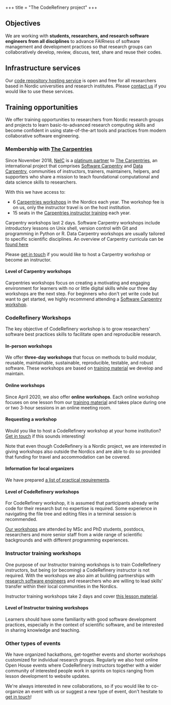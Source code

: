 +++
title = "The CodeRefinery project"
+++

## Objectives

We are working with **students, researchers, and research software engineers
from all disciplines** to advance FAIRness of software management and
development practices so that research groups can collaboratively develop,
review, discuss, test, share and reuse their codes.


## Infrastructure services

Our [code repository hosting service](/repository/) is open and free for all
researchers based in Nordic universities and research institutes. Please
[contact us](/get-involved/#contact-us) if you would like to use these services.


## Training opportunities

We offer training opportunities to researchers from Nordic research groups and projects
to learn basic-to-advanced research computing skills and become confident in using
state-of-the-art tools and practices from modern collaborative software
engineering.


### Membership with [The Carpentries](https://carpentries.org)

Since November 2018, [NeIC](https://neic.no) is a [platinum
partner](https://carpentries.org/members/) to [The
Carpentries](https://carpentries.org), an international project that comprises
[Software Carpentry](https://software-carpentry.org) and [Data
Carpentry](https://www.datacarpentry.org), communities of instructors,
trainers, maintainers, helpers, and supporters who share a mission to teach
foundational computational and data science skills to researchers.

With this we have access to:

- 6 [Carpentries workshops](https://carpentries.org/workshops/) in the Nordics each year. The workshop fee is on us, only the instructor travel is on the host institution.
- 15 seats in the [Carpentries instructor training](https://carpentries.github.io/instructor-training/) each year.

Carpentry workshops last 2 days.  Software Carpentry workshops include
introductory lessons on Unix shell, version control with Git and
programming in Python or R. Data Carpentry workshops are usually
tailored to specific scientific disciplines. An overview of Carpentry
curricula can be [found here](https://carpentries.org/workshops-curricula/)

Please [get in touch](/get-involved/) if you would like to host a Carpentry workshop or become an instructor.


#### Level of Carpentry workshops

Carpentries workshops focus on creating a motivating and engaging environment for
learners with no or little digital skills while our three day workshops are the next
step.
For beginners who don't yet write code but want to get started, we
highly recommend attending a [Software Carpentry workshop](https://software-carpentry.org).


### CodeRefinery Workshops

The key objective of CodeRefinery workshop is to grow researchers' software
best practices skills to facilitate open and reproducible research.

#### In-person workshops

We offer **three-day workshops** that focus on methods to build
modular, reusable, maintainable, sustainable, reproducible, testable, and
robust software.  These workshops are based on [training material](/lessons/)
we develop and maintain.

#### Online workshops

Since April 2020, we also offer **online workshops**. Each online
workshop focuses on one lesson from our [training material](/lessons/)
and takes place during one or two 3-hour sessions in an online meeting
room.


#### Requesting a workshop

Would you like to host a CodeRefinery workshop at your home institution?
[Get in touch](/get-involved/#contact-us) if this sounds interesting!

Note that even though CodeRefinery is a Nordic project, we are interested in giving workshops
also outside the Nordics and are able to do so provided that funding for travel and
accommodation can be covered.

#### Information for local organizers

We have prepared [a list of practical requirements](https://coderefinery.github.io/manuals/workshop-requirements-inperson/).


#### Level of CodeRefinery workshops

For CodeRefinery workshop, it is assumed that participants already write code
for their research but no expertise is required.  Some experience in navigating
the file tree and editing files in a terminal session is recommended.

[Our workshops](/workshops/) are attended by MSc and PhD students, postdocs,
researchers and more senior staff from a wide range of scientific backgrounds
and with different programming experiences.


### Instructor training workshops

One purpose of our Instructor training workshops is to train
CodeRefinery instructors, but being (or becoming) a CodeRefinery
instructor is not required. With the workshops we also aim at building
partnerships with [research software engineers](https://nordic-rse.org)
and researchers who are willing to lead skills' transfer within their
local communities in the Nordics.

Instructor training workshops take 2 days and cover [this lesson
material](https://coderefinery.github.io/instructor-training/).

#### Level of Instructor training workshops

Learners should have some familiarity with good software development
practices, especially in the context of scientific software, and be
interested in sharing knowledge and teaching.

### Other types of events

We have organized hackathons, get-together events and shorter workshops
customized for individual research groups. Regularly we also host
online Open House events where CodeRefinery instructors together with
a wider community of interested people work in sprints on topics
ranging from lesson development to website updates.

We're always interested in new collaborations, so if you would like to
co-organize an event with us or suggest a new type of event, don't
hesitate to [get in touch](/get-involved/)!

